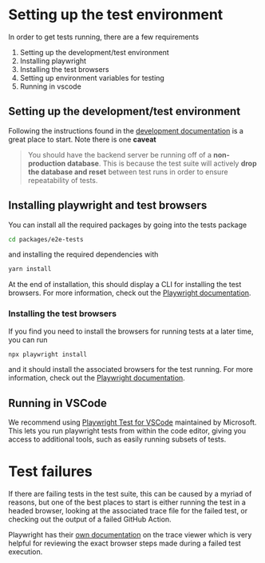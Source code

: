 # Setting up the test environment
In order to get tests running, there are a few requirements 

1. Setting up the development/test environment
2. Installing playwright
3. Installing the test browsers
4. Setting up environment variables for testing
5. Running in vscode

## Setting up the development/test environment

Following the instructions found in the [development documentation](https://automatisch.io/docs/contributing/development-setup) is a great place to start. Note there is one **caveat**

> You should have the backend server be running off of a **non-production database**. This is because the test suite will actively **drop the database and reset** between test runs in order to ensure repeatability of tests.

## Installing playwright and test browsers

You can install all the required packages by going into the tests package

```sh
cd packages/e2e-tests
```

and installing the required dependencies with

```sh
yarn install
```

At the end of installation, this should display a CLI for installing the test browsers. For more information, check out the [Playwright documentation](https://playwright.dev/docs/intro#installing-playwright).

### Installing the test browsers

If you find you need to install the browsers for running tests at a later time, you can run

```sh
npx playwright install
```

and it should install the associated browsers for the test running. For more information, check out the [Playwright documentation](https://playwright.dev/docs/browsers#install-browsers).


## Running in VSCode

We recommend using [Playwright Test for VSCode](https://marketplace.visualstudio.com/items?itemName=ms-playwright.playwright) maintained by Microsoft. This lets you run playwright tests from within the code editor, giving you access to additional tools, such as easily running subsets of tests.

# Test failures

If there are failing tests in the test suite, this can be caused by a myriad of reasons, but one of the best places to start is either running the test in a headed browser, looking at the associated trace file for the failed test, or checking out the output of a failed GitHub Action.

Playwright has their [own documentation](<https://playwright.dev/docs/trace-viewer#trace-viewer-features)>) on the trace viewer which is very helpful for reviewing the exact browser steps made during a failed test execution.
